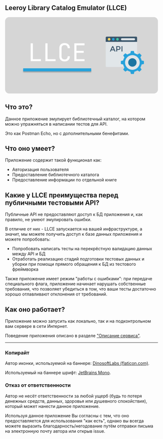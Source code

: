 ## Leeroy Library Catalog Emulator (LLCE)

![LLCE Banner](docs/images/llce_banner.png "LLCE banner")
## Что это?
Данное приложение эмулирует библиотечный каталог, на котором можно упражняться в написании тестов для API.

Это как Postman Echo, но с дополнительными бенефитами. 

## Что оно умеет?

Приложение содержит такой функционал как:
- Авторизация пользователя
- Предоставление библиотечного каталога
- Предоставление информации по отдельной книге

## Какие у LLCE преимущества перед публичными тестовыми API?

Публичные API не предоставляют доступ к БД приложения и, как правило, не умеют эмулировать ошибки. 

В отличие от них - LLCE запускается на вашей инфраструктуре, а значит, мы можете получить доступ к базе данных приложения и можете попробовать:

- Попробовать написать тесты на перекрёстную валидацию данных между API и БД
- Отработать реализацию стадий подготовки тестовых данных и уборки при помощи прямого обращения к БД из тестового фреймворка

Также приложение имеет режим "работы с ошибками": при передаче специального флага, приложение начинает нарушать собственные требования, что позволяет убедиться в том, что ваши тесты достаточно хорошо отлавливают отклонения от требований. 

## Как оно работает?

Приложение можно запусить как локально, так и на подконтрольном вам сервере в сети Интернет.

Поведение приложения описано в разделе ["Описание сервиса"](docs/service_description.md).

----
### Копирайт

Автор иконки, используемой на баннере: [DinosoftLabs (flaticon.com)](https://www.flaticon.com/free-icon/browser_718064).

Используемый на баннере шрифт: [JetBrains Mono](https://www.jetbrains.com/lp/mono/).

### Отказ от ответственности

Автор не несёт ответственности за любой ущерб (будь то потеря денежных средств, данных, здоровья или душевного спокойствия), который может нанести данное приложение. 

Используя данное приложение Вы согласны с тем, что оно предоставляется для использования "как есть", однако вы всегда можете выразить благодарность/негодование путём отправки письма на электронную почту автора или открыв issue. 